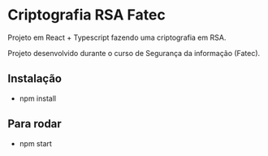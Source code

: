 # Criptografia RSA Fatec

Projeto em React + Typescript fazendo uma criptografia em RSA.

Projeto desenvolvido durante o curso de Segurança da informação (Fatec).

## Instalação

- npm install

## Para rodar 

- npm start